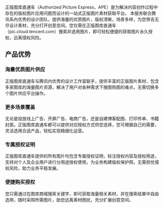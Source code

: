正版图库直通车（Authorized Picture Express，APE）是为解决内容创作过程中存在的版权图片应用问题而设计的一站式正版图片素材获取平台。
本服务联合腾讯系内优秀的设计团队，提供海量的优质图片，版权清晰，场景多样，为您带去无尽设计素材，充分打开创意空间。您仅需在正版图库直通车（pic.cloud.tencent.com）搜索并选用图片，即可轻松便捷的获取图片永久授权，远离侵权风险。

## 产品优势
### 海量优质图片供应
正版图库直通车与腾讯内优秀的设计工作室联手，提供丰富的正版图片素材，包含多家图库的海量图片资源，解决了用户对各种需求下搜图购图的难点，无需切换多个图片供应平台操作。
### 更多场景覆盖
无论是投放线上广告、开屏广告、电商广告，还是自建博客配图、打印传单、书籍封面，正版图库直通车都可以提供对应授权方式供您选择，您可根据自己的需要，灵活选用合适产品，轻松实现精细化运营。
### 专属授权证明
正版图库直通车提供的所有图片均包含专属授权证明，标注授权内容及授权用途，支持对个人及企业用户进行分用途授权使用，为业务构建版权保护网，无需担忧侵权风险，助力业务平稳发展。
### 便捷购买授权
您只需通过在图库商城搜索关键字，即可获取海量相关素材，并在搜索结果中自由选用，随时采购所需图片，助您远离素材困扰，充分扩展创意空间。
